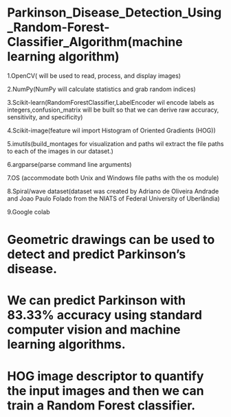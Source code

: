# Parkinson_Disease_Detection_Using_Random-Forest-Classifier_Algorithm(machine learning algorithm)
  1.OpenCV( will be used to read, process, and display images)
 
  2.NumPy(NumPy will calculate statistics and grab random indices)
  
  3.Scikit-learn(RandomForestClassifier,LabelEncoder wil encode labels as integers,confusion_matrix will be built 
                 so that we can derive raw accuracy, sensitivity, and specificity)
  
  4.Scikit-image(feature wil import Histogram of Oriented Gradients (HOG))
  
  5.imutils(build_montages for visualization and paths wil extract the file paths to each of the images in our dataset.)
  
  6.argparse(parse command line arguments)
  
  7.OS (accommodate both Unix and Windows file paths with the os module)
  
  8.Spiral/wave dataset(dataset  was created by Adriano de Oliveira Andrade and Joao Paulo Folado from the NIATS of Federal University of Uberlândia)
  
  9.Google colab
  
  
   # Geometric drawings can be used to detect and predict Parkinson’s disease.
   # We can predict Parkinson with 83.33% accuracy using standard computer vision and machine learning algorithms.
   # HOG image descriptor to quantify the input images and then we can train a Random Forest classifier.
